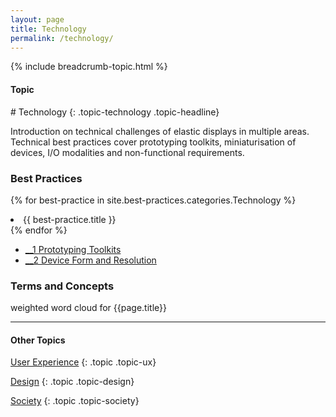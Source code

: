 ```yaml
---
layout: page
title: Technology
permalink: /technology/
---
```


{% include breadcrumb-topic.html %}

<h4 class="strap">Topic</h4>
# Technology
{: .topic-technology .topic-headline}

Introduction on technical challenges of elastic displays in multiple areas. Technical best practices cover prototyping toolkits, miniaturisation of devices, I/O modalities and non-functional requirements.

### Best Practices
{% for best-practice in site.best-practices.categories.Technology %}
 <li><span>{{ best-practice.title }}</span></li>
{% endfor %}

- [__1 Prototyping Toolkits](/1-prototyping-toolkits/)
- [__2 Device Form and Resolution](/2-device-form-and-resolution/)

### Terms and Concepts

weighted word cloud for {{page.title}}

<hr class="panel-line">
<h4>Other Topics</h4>

<a href="/ux/">User Experience</a>
{: .topic .topic-ux}

<a href="/design/">Design</a>
{: .topic .topic-design}

<a href="/society/">Society</a>
{: .topic .topic-society}

